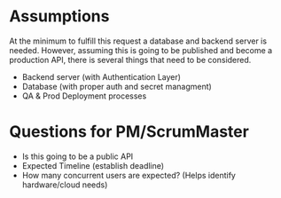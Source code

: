 
# Assumptions

At the minimum to fulfill this request a database and backend server is needed. However, assuming this is going to be published and become a production API, there is several things that need to be considered.


* Backend server (with Authentication Layer)
* Database (with proper auth and secret managment)
* QA & Prod Deployment processes


# Questions for PM/ScrumMaster 
* Is this going to be a public API
* Expected Timeline (establish deadline)
* How many concurrent users are expected? (Helps identify hardware/cloud needs)